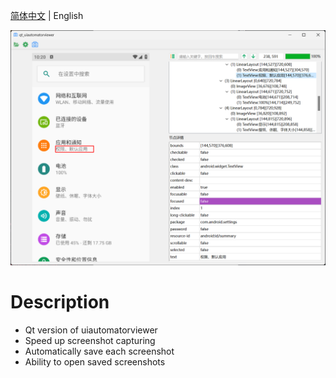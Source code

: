 [简体中文](./README.md) | English


![screenshot](https://raw.githubusercontent.com/engun/qt_uiautomatorviewer/master/screenshot/1.png)


# Description

- Qt version of uiautomatorviewer
- Speed up screenshot capturing
- Automatically save each screenshot
- Ability to open saved screenshots